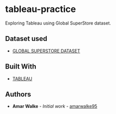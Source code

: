 # tableau-practice

Exploring Tableau using Global SuperStore dataset.

## Dataset used
* [GLOBAL SUPERSTORE DATASET](https://community.tableau.com/docs/DOC-10915) 


## Built With

* [TABLEAU](https://www.tableau.com/products/desktop) 


## Authors

* **Amar Walke** - *Initial work* - [amarwalke95](https://github.com/amarwalke95)

